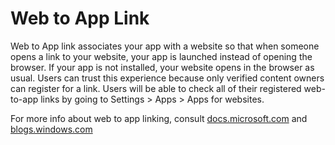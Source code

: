 ﻿# Web to App Link

Web to App link associates your app with a website so that when someone opens a link to your website, your app is launched instead of opening the browser. If your app is not installed, your website opens in the browser as usual. Users can trust this experience because only verified content owners can register for a link. Users will be able to check all of their registered web-to-app links by going to Settings > Apps > Apps for websites.

For more info about web to app linking, consult [docs.microsoft.com](https://docs.microsoft.com/windows/uwp/launch-resume/web-to-app-linking) and [blogs.windows.com](https://blogs.windows.com/buildingapps/2016/10/14/web-to-app-linking-with-appurihandlers/)
